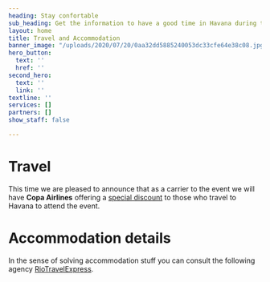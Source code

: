 ```yaml
---
heading: Stay confortable
sub_heading: Get the information to have a good time in Havana during the congress..
layout: home
title: Travel and Accommodation
banner_image: "/uploads/2020/07/20/0aa32dd5885240053dc33cfe64e38c08.jpg"
hero_button:
  text: ''
  href: ''
second_hero:
  text: ''
  link: ''
textline: ''
services: []
partners: []
show_staff: false

---
```

# Travel

This time we are pleased to announce that as a carrier to the event we will have **Copa Airlines** offering a [special discount](https://drive.google.com/open?id=1OUqhYqXb6VjdXG29n5tY1i75ofXV52iu) to those who travel to Havana to attend the event.

# Accommodation details

In the sense of solving accommodation stuff you can consult the following agency [RioTravelExpress](https://riotravel.express/product/xix-congreso-latinoamericano-de-control-automatico/).
